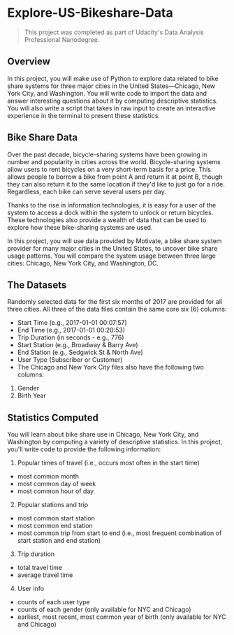 # Explore-US-Bikeshare-Data

> This project was completed as part of Udacity's Data Analysis Professional Nanodegree.

## Overview

In this project, you will make use of Python to explore data related to bike share systems for three major cities in the United States—Chicago, New York City, and Washington. You will write code to import the data and answer interesting questions about it by computing descriptive statistics. You will also write a script that takes in raw input to create an interactive experience in the terminal to present these statistics.

## Bike Share Data
Over the past decade, bicycle-sharing systems have been growing in number and popularity in cities across the world. Bicycle-sharing systems allow users to rent bicycles on a very short-term basis for a price. This allows people to borrow a bike from point A and return it at point B, though they can also return it to the same location if they'd like to just go for a ride. Regardless, each bike can serve several users per day.

Thanks to the rise in information technologies, it is easy for a user of the system to access a dock within the system to unlock or return bicycles. These technologies also provide a wealth of data that can be used to explore how these bike-sharing systems are used.

In this project, you will use data provided by Motivate, a bike share system provider for many major cities in the United States, to uncover bike share usage patterns. You will compare the system usage between three large cities: Chicago, New York City, and Washington, DC.

## The Datasets
Randomly selected data for the first six months of 2017 are provided for all three cities. All three of the data files contain the same core six (6) columns:

* Start Time (e.g., 2017-01-01 00:07:57)
* End Time (e.g., 2017-01-01 00:20:53)
* Trip Duration (in seconds - e.g., 776)
* Start Station (e.g., Broadway & Barry Ave)
* End Station (e.g., Sedgwick St & North Ave)
* User Type (Subscriber or Customer)
* The Chicago and New York City files also have the following two columns:
1. Gender
2. Birth Year

## Statistics Computed

You will learn about bike share use in Chicago, New York City, and Washington by computing a variety of descriptive statistics. In this project, you'll write code to provide the following information:

1. Popular times of travel (i.e., occurs most often in the start time)
* most common month
* most common day of week
* most common hour of day

2. Popular stations and trip
* most common start station
* most common end station
* most common trip from start to end (i.e., most frequent combination of start station and end station)

3. Trip duration
* total travel time
* average travel time

4. User info
* counts of each user type
* counts of each gender (only available for NYC and Chicago)
* earliest, most recent, most common year of birth (only available for NYC and Chicago)
